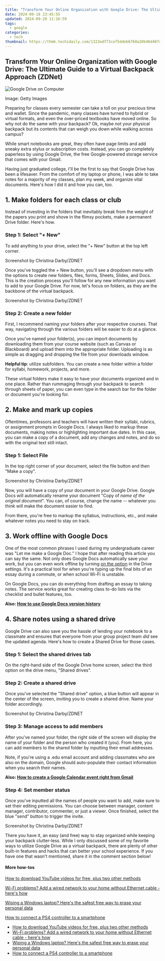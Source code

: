 ```yaml
---
title: "Transform Your Online Organization with Google Drive: The Ultimate Guide to a Virtual Backpack Approach (ZDNet)"
date: 2024-09-18 23:45:55
updated: 2024-09-20 11:16:59
tags:
  - google
categories:
  - tech
thumbnail: https://thmb.techidaily.com/1323edf73cef5ddeb6760a28b46d407c0ed89a3159fd177b98bcbf03f2bf6c24.jpg
---
```


## Transform Your Online Organization with Google Drive: The Ultimate Guide to a Virtual Backpack Approach (ZDNet)

![Google Drive on Computer](https://www.zdnet.com/a/img/resize/19df461276c526e47e3113f2ba020bd77c4fed91/2022/08/22/653c1f21-951d-4a34-a4e5-6811be955c00/874bb0dd-f0b1-4f49-a26a-4da51d10f79b-4-5005-c.jpg?auto=webp&precrop=570,320,x168,y0&width=1280)

Image: Getty Images

Preparing for classes every semester can take a toll on your precious time and wallet. Since the pandemic, many classes have turned to hybrid or virtual formats, and even the over-priced textbooks have moved online. So why not do the same with your backpack? Ok, maybe not your physical backpack but its contents that can weigh you down while walking across campus? 

While smart notebooks are great, they often have page limits and add sneaky extra stylus or subscription costs. Instead, you can go completely paperless by using Google Drive, the free Google-powered storage service that comes with your Gmail. 

Having just graduated college, I'll be the first to say that Google Drive has been a lifesaver. From the comfort of my laptop or phone, I was able to take notes for a majority of my classes, plan my week, and organize vital documents. Here's how I did it and how you can, too.

## 1\. Make folders for each class or club 

Instead of investing in the folders that inevitably break from the weight of the papers you print and shove in the flimsy pockets, make a permanent Drive folder. Here's how.

### Step 1: Select "+ New"

To add anything to your drive, select the "+ New" button at the top left corner. 

Screenshot by Christina Darby/ZDNET

Once you've toggled the + New button, you'll see a dropdown menu with the options to create new folders, files, forms, Sheets, Slides, and Docs. This is the creation process you'll follow for any new information you want to add to your Google Drive. For now, let's focus on folders, as they are the backbone of the virtual backpack. 

Screenshot by Christina Darby/ZDNET

### Step 2: Create a new folder

First, I recommend naming your folders after your respective courses. That way, navigating through the various folders will be easier to do at a glance. 

Once you've named your folder(s), you can import documents by downloading them from your course website (such as Canvas or Blackboard) and upload them into the appropriate folder. Uploading is as simple as dragging and dropping the file from your downloads window. 

**Helpful tip**: utilize subfolders. You can create a new folder within a folder for syllabi, homework, projects, and more.

These virtual folders make it easy to have your documents organized and in one place. Rather than rummaging through your backpack to search through sheets of paper, you can even type in the search bar for the folder or document you're looking for. 

## 2\. Make and mark up copies 

Oftentimes, professors and teachers will have written their syllabi, rubrics, or assignment prompts in Google Docs. I always liked to markup these documents, making notes or highlighting important due dates. In this case, you can make a copy of a document, add any changes and notes, and do so with the original text still intact. 

### Step 1: Select File

In the top right corner of your document, select the file button and then "Make a copy". 

Screenshot by Christina Darby/ZDNET

Now, you will have a copy of your document in your Google Drive. Google Docs will automatically rename your document "Copy of _name of the original document_". You can, of course, change the name -- whatever you think will make the document easier to find. 

From there, you're free to markup the syllabus, instructions, etc., and make whatever notes you need to stay on track. 

## 3\. Work offline with Google Docs 

One of the most common phrases I used during my undergraduate career was "Let me make a Google Doc." I hope that after reading this article you can say the same. Not only does Google Docs automatically save your work, but you can even work offline by turning [on the option](https://support.google.com/drive/answer/2375012?hl=en&co=GENIE.Platform%3DDesktop#:~:text=Open%20Google%20Docs%2C%20Sheets%2C%20and%20Slides%20offline&text=If%20on%20Chrome%2C%20make%20sure,on%20this%20device%20while%20offline.%22) in the Drive settings. It's a practical tool for when you're typing up the final bits of an essay during a commute, or when school Wi-Fi is unstable. 

On Google Docs, you can do everything from drafting an essay to taking notes. The service works great for creating class to-do lists via the checklist and bullet features, too. 

**Also: [How to use Google Docs version history](https://www.zdnet.com/article/how-to-use-google-docs-version-history/)** 

## 4\. Share notes using a shared drive  

Google Drive can also save you the hassle of lending your notebook to a classmate and ensures that everyone from your group project team _did_ see the updated agenda. Here's how to create a Shared Drive for those cases. 

### Step 1: Select the shared drives tab

On the right-hand side of the Google Drive home screen, select the third option on the drive menu, "Shared drives".

### Step 2: Create a shared drive 

Once you've selected the "Shared drive" option, a blue button will appear in the center of the screen, inviting you to create a shared drive. Name your folder accordingly.

Screenshot by Christina Darby/ZDNET

### Step 3: Manage access to add members   

After you've named your folder, the right side of the screen will display the name of your folder and the person who created it (you). From here, you can add members to the shared folder by inputting their email addresses. 

Note, if you're using a .edu email account and adding classmates who are also on the domain, Google should auto-populate their contact information when you search their names. 

**Also: [How to create a Google Calendar event right from Gmail](https://www.zdnet.com/article/how-to-create-a-google-calendar-event-right-from-gmail/)** 

### Step 4: Set member status

Once you've inputted all the names of people you want to add, make sure to set their editing permissions. You can choose between manager, content manager, contributor, commenter, or just a viewer. Once finished, select the blue "send" button to trigger the invite. 

Screenshot by Christina Darby/ZDNET

There you have it, an easy (and free) way to stay organized while keeping your backpack clutter-less. While I only discussed some of my favorite ways to utilize Google Drive as a virtual backpack, there are plenty of other built-in features and hacks that can better your school experience. If you have one that wasn't mentioned, share it in the comment section below!

#### More how-tos

[How to download YouTube videos for free, plus two other methods](https://www.zdnet.com/article/how-to-download-youtube-videos-for-free-plus-two-other-methods/ "How to download YouTube videos for free, plus two other methods")

[Wi-Fi problems? Add a wired network to your home without Ethernet cable - here's how](https://www.zdnet.com/article/ditch-the-wi-fi-how-to-add-a-wired-network-to-your-home-without-ethernet-cable/ "Wi-Fi problems? Add a wired network to your home without Ethernet cable - here's how")

[Wiping a Windows laptop? Here's the safest free way to erase your personal data](https://www.zdnet.com/article/wiping-a-windows-laptop-heres-the-safest-free-way-to-erase-your-personal-data/ "Wiping a Windows laptop? Here's the safest free way to erase your personal data")

[How to connect a PS4 controller to a smartphone](https://www.zdnet.com/article/how-to-connect-a-ps4-controller-to-a-smartphone/ "How to connect a PS4 controller to a smartphone")

* [How to download YouTube videos for free, plus two other methods](https://www.zdnet.com/article/how-to-download-youtube-videos-for-free-plus-two-other-methods/ "How to download YouTube videos for free, plus two other methods")
* [Wi-Fi problems? Add a wired network to your home without Ethernet cable - here's how](https://www.zdnet.com/article/ditch-the-wi-fi-how-to-add-a-wired-network-to-your-home-without-ethernet-cable/ "Wi-Fi problems? Add a wired network to your home without Ethernet cable - here's how")
* [Wiping a Windows laptop? Here's the safest free way to erase your personal data](https://www.zdnet.com/article/wiping-a-windows-laptop-heres-the-safest-free-way-to-erase-your-personal-data/ "Wiping a Windows laptop? Here's the safest free way to erase your personal data")
* [How to connect a PS4 controller to a smartphone](https://www.zdnet.com/article/how-to-connect-a-ps4-controller-to-a-smartphone/ "How to connect a PS4 controller to a smartphone")

<ins class="adsbygoogle"
     style="display:block"
     data-ad-format="autorelaxed"
     data-ad-client="ca-pub-7571918770474297"
     data-ad-slot="1223367746"></ins>



<ins class="adsbygoogle"
     style="display:block"
     data-ad-client="ca-pub-7571918770474297"
     data-ad-slot="8358498916"
     data-ad-format="auto"
     data-full-width-responsive="true"></ins>
